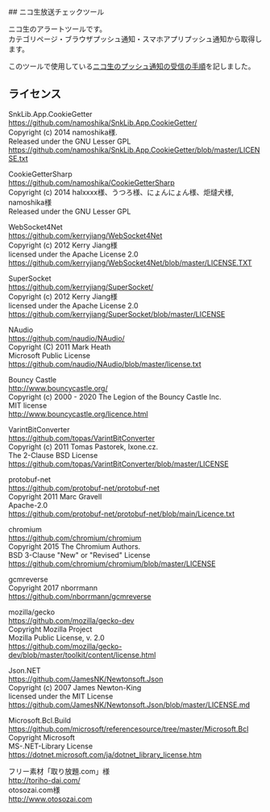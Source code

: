 ﻿﻿## ニコ生放送チェックツール  
  
ニコ生のアラートツールです。  
カテゴリページ・ブラウザプッシュ通知・スマホアプリプッシュ通知から取得します。  
  
  
このツールで使用している[ニコ生のプッシュ通知の受信の手順](push.md)を記しました。  
  
## ライセンス  
SnkLib.App.CookieGetter  
<https://github.com/namoshika/SnkLib.App.CookieGetter/>  
Copyright (c) 2014 namoshika様.  
Released under the GNU Lesser GPL  
<https://github.com/namoshika/SnkLib.App.CookieGetter/blob/master/LICENSE.txt>  
  
CookieGetterSharp  
<https://github.com/namoshika/CookieGetterSharp>  
Copyright (c) 2014 halxxxx様、うつろ様、にょんにょん様、炬燵犬様, namoshika様  
Released under the GNU Lesser GPL  
  
WebSocket4Net  
<https://github.com/kerryjiang/WebSocket4Net>  
Copyright (c) 2012 Kerry Jiang様  
licensed under the Apache License 2.0  
<https://github.com/kerryjiang/WebSocket4Net/blob/master/LICENSE.TXT>  
  
SuperSocket  
<https://github.com/kerryjiang/SuperSocket/>  
Copyright (c) 2012 Kerry Jiang様  
licensed under the Apache License 2.0  
<https://github.com/kerryjiang/SuperSocket/blob/master/LICENSE>  
  
NAudio  
<https://github.com/naudio/NAudio/>  
Copyright (C) 2011 Mark Heath  
Microsoft Public License  
<https://github.com/naudio/NAudio/blob/master/license.txt>  
  
Bouncy Castle  
<http://www.bouncycastle.org/>  
Copyright (c) 2000 - 2020 The Legion of the Bouncy Castle Inc.  
MIT license  
<http://www.bouncycastle.org/licence.html>  
  
VarintBitConverter  
<https://github.com/topas/VarintBitConverter>  
Copyright (c) 2011 Tomas Pastorek, Ixone.cz.  
The 2-Clause BSD License  
<https://github.com/topas/VarintBitConverter/blob/master/LICENSE>  
  
protobuf-net  
<https://github.com/protobuf-net/protobuf-net>  
Copyright 2011 Marc Gravell  
Apache-2.0  
<https://github.com/protobuf-net/protobuf-net/blob/main/Licence.txt>  
  
chromium  
<https://github.com/chromium/chromium>  
Copyright 2015 The Chromium Authors.  
BSD 3-Clause "New" or "Revised" License  
<https://github.com/chromium/chromium/blob/master/LICENSE>  
  
gcmreverse  
Copyright 2017 nborrmann  
<https://github.com/nborrmann/gcmreverse>  
  
mozilla/gecko  
<https://github.com/mozilla/gecko-dev>  
Copyright Mozilla Project  
Mozilla Public License, v. 2.0  
<https://github.com/mozilla/gecko-dev/blob/master/toolkit/content/license.html>  
  
Json.NET  
<https://github.com/JamesNK/Newtonsoft.Json>  
Copyright (c) 2007 James Newton-King  
licensed under the MIT License  
<https://github.com/JamesNK/Newtonsoft.Json/blob/master/LICENSE.md>  
  
Microsoft.Bcl.Build  
<https://github.com/microsoft/referencesource/tree/master/Microsoft.Bcl>  
Copyright Microsoft  
MS-.NET-Library License  
<https://dotnet.microsoft.com/ja/dotnet_library_license.htm>  
  
フリー素材「取り放題.com」様  
http://toriho-dai.com/  
otosozai.com様  
http://www.otosozai.com  
  
